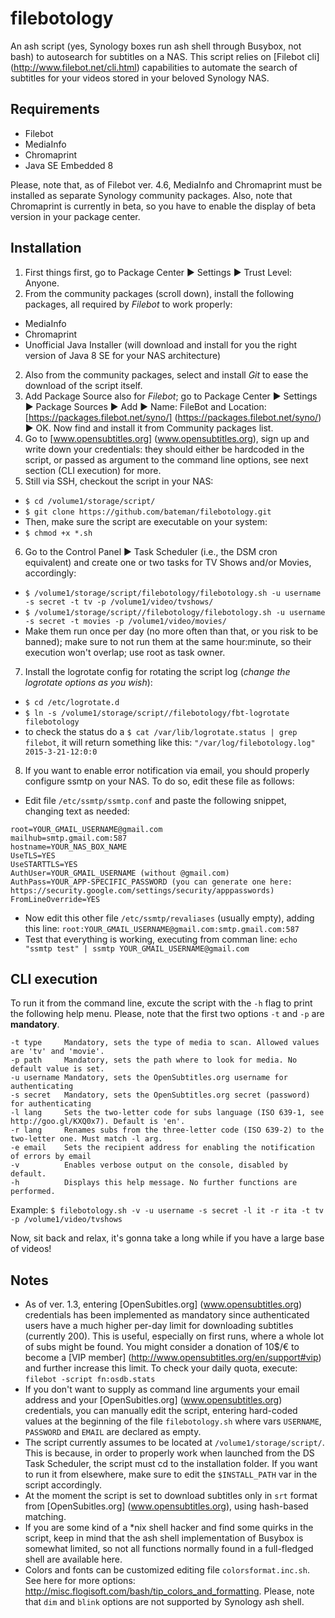 # filebotology
An ash script (yes, Synology boxes run ash shell through Busybox, not bash) to autosearch for subtitles on a NAS. 
This script relies on [Filebot cli] (http://www.filebot.net/cli.html) capabilities to automate the search of subtitles for your videos stored in your beloved Synology NAS.

## Requirements
  * Filebot
  * MediaInfo
  * Chromaprint
  * Java SE Embedded 8 

Please, note that, as of Filebot ver. 4.6, MediaInfo and Chromaprint must be installed as separate Synology community packages. Also, note that Chromaprint is currently in beta, so you have to enable the display of beta version in your package center.

## Installation
  1. First things first, go to Package Center ► Settings ► Trust Level: Anyone.
  2. From the community packages (scroll down), install the following packages, all required by _Filebot_ to work properly:
   * MediaInfo
   * Chromaprint
   * Unofficial Java Installer (will download and install for you the right version of Java 8 SE for your NAS architecture)
  2. Also from the community packages, select and install _Git_ to ease the download of the script itself.
  3. Add Package Source also for _Filebot_; go to Package Center ► Settings ► Package Sources ► Add ► Name: FileBot and Location: [https://packages.filebot.net/syno/] (https://packages.filebot.net/syno/) ► OK. Now find and install it from Community packages list.
  4. Go to [www.opensubtitles.org] (www.opensubtitles.org), sign up and write down your credentials: they should either be hardcoded in the script, or passed as argument to the command line options, see next section (CLI execution) for more.
  5. Still via SSH, checkout the script in your NAS:
   * `$ cd /volume1/storage/script/`
   * `$ git clone https://github.com/bateman/filebotology.git`
   * Then, make sure the script are executable on your system:
   * `$ chmod +x *.sh`
  6. Go to the Control Panel ► Task Scheduler (i.e., the DSM cron equivalent) and create one or two tasks for TV Shows and/or Movies, accordingly:
   * `$ /volume1/storage/script/filebotology/filebotology.sh -u username -s secret -t tv -p /volume1/video/tvshows/`
   * `$ /volume1/storage/script//filebotology/filebotology.sh -u username -s secret -t movies -p /volume1/video/movies/`
   * Make them run once per day (no more often than that, or you risk to be banned); make sure to not run them at the same hour:minute, so their execution won't overlap; use root as task owner.
  7. Install the logrotate config for rotating the script log (_change the logrotate options as you wish_):
   * `$ cd /etc/logrotate.d`
   * `$ ln -s /volume1/storage/script//filebotology/fbt-logrotate filebotology`
   * to check the status do a `$ cat /var/lib/logrotate.status | grep filebot`, it will return something like this: `"/var/log/filebotology.log" 2015-3-21-12:0:0`
  8. If you want to enable error notification via email, you should properly configure ssmtp on your NAS. To do so, edit these file as follows:
   * Edit file `/etc/ssmtp/ssmtp.conf` and paste the following snippet, changing text as needed:
   ```
   root=YOUR_GMAIL_USERNAME@gmail.com
   mailhub=smtp.gmail.com:587
   hostname=YOUR_NAS_BOX_NAME
   UseTLS=YES
   UseSTARTTLS=YES
   AuthUser=YOUR_GMAIL_USERNAME (without @gmail.com)
   AuthPass=YOUR_APP-SPECIFIC_PASSWORD (you can generate one here: https://security.google.com/settings/security/apppasswords)
   FromLineOverride=YES
   ```
   * Now edit this other file `/etc/ssmtp/revaliases` (usually empty), adding this line:
   `root:YOUR_GMAIL_USERNAME@gmail.com:smtp.gmail.com:587`
   * Test that everything is working, executing from comman line: 
   `echo "ssmtp test" | ssmtp YOUR_GMAIL_USERNAME@gmail.com`

## CLI execution
To run it from the command line, excute the script with the `-h` flag to print the following help menu. Please, note that the first two options `-t` and `-p` are **mandatory**.
```
-t type     Mandatory, sets the type of media to scan. Allowed values are 'tv' and 'movie'.
-p path     Mandatory, sets the path where to look for media. No default value is set.
-u username Mandatory, sets the OpenSubtitles.org username for authenticating
-s secret   Mandatory, sets the OpenSubtitles.org secret (password) for authenticating
-l lang     Sets the two-letter code for subs language (ISO 639-1, see http://goo.gl/KXQ0x7). Default is 'en'.
-r lang     Renames subs from the three-letter code (ISO 639-2) to the two-letter one. Must match -l arg.
-e email    Sets the recipient address for enabling the notification of errors by email
-v          Enables verbose output on the console, disabled by default.
-h          Displays this help message. No further functions are performed.
```

Example: `$ filebotology.sh -v -u username -s secret -l it -r ita -t tv -p /volume1/video/tvshows`

Now, sit back and relax, it's gonna take a long while if you have a large base of videos!

## Notes
* As of ver. 1.3, entering [OpenSubitles.org] (www.opensubtitles.org) credentials has been implemented as mandatory since authenticated users have a much higher per-day limit for downloading subtitles (currently 200). This is useful, especially on first runs, where a whole lot of subs might be found. You might consider a donation of 10$/€ to become a [VIP member] (http://www.opensubtitles.org/en/support#vip) and further increase this limit. To check your daily quota, execute: `filebot -script fn:osdb.stats`
* If you don't want to supply as command line arguments your email address and your [OpenSubitles.org] (www.opensubtitles.org) credentials, you can manually edit the script, entering hard-coded values at the beginning of the file `filebotology.sh` where vars `USERNAME`, `PASSWORD` and `EMAIL` are declared as empty.
* The script currently assumes to be located at `/volume1/storage/script/`. This is because, in order to properly work when launched from the DS Task Scheduler, the script must cd to the installation folder. If you want to run it from elsewhere, make sure to edit the `$INSTALL_PATH` var in the script accordingly.
* At the moment the script is set to download subtitles only in `srt` format from [OpenSubitles.org] (www.opensubtitles.org), using hash-based matching. 
* If you are some kind of a *nix shell hacker and find some quirks in the script, keep in mind that the ash shell implementation of Busybox is somewhat limited, so not all functions normally found in a full-fledged shell are available here.
* Colors and fonts can be customized editing file `colorsformat.inc.sh`. See here for more options: http://misc.flogisoft.com/bash/tip_colors_and_formatting. Please, note that `dim` and `blink` options are not supported by Synology ash shell.
